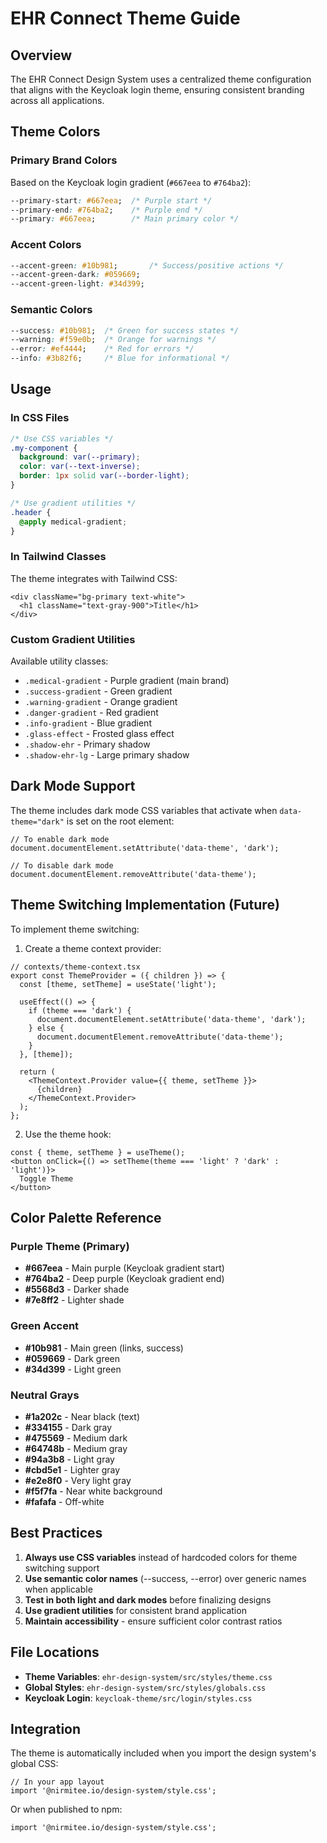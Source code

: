 # EHR Connect Theme Guide

## Overview

The EHR Connect Design System uses a centralized theme configuration that aligns with the Keycloak login theme, ensuring consistent branding across all applications.

## Theme Colors

### Primary Brand Colors
Based on the Keycloak login gradient (`#667eea` to `#764ba2`):

```css
--primary-start: #667eea;  /* Purple start */
--primary-end: #764ba2;    /* Purple end */
--primary: #667eea;        /* Main primary color */
```

### Accent Colors
```css
--accent-green: #10b981;       /* Success/positive actions */
--accent-green-dark: #059669;
--accent-green-light: #34d399;
```

### Semantic Colors
```css
--success: #10b981;  /* Green for success states */
--warning: #f59e0b;  /* Orange for warnings */
--error: #ef4444;    /* Red for errors */
--info: #3b82f6;     /* Blue for informational */
```

## Usage

### In CSS Files

```css
/* Use CSS variables */
.my-component {
  background: var(--primary);
  color: var(--text-inverse);
  border: 1px solid var(--border-light);
}

/* Use gradient utilities */
.header {
  @apply medical-gradient;
}
```

### In Tailwind Classes

The theme integrates with Tailwind CSS:

```tsx
<div className="bg-primary text-white">
  <h1 className="text-gray-900">Title</h1>
</div>
```

### Custom Gradient Utilities

Available utility classes:
- `.medical-gradient` - Purple gradient (main brand)
- `.success-gradient` - Green gradient
- `.warning-gradient` - Orange gradient  
- `.danger-gradient` - Red gradient
- `.info-gradient` - Blue gradient
- `.glass-effect` - Frosted glass effect
- `.shadow-ehr` - Primary shadow
- `.shadow-ehr-lg` - Large primary shadow

## Dark Mode Support

The theme includes dark mode CSS variables that activate when `data-theme="dark"` is set on the root element:

```tsx
// To enable dark mode
document.documentElement.setAttribute('data-theme', 'dark');

// To disable dark mode
document.documentElement.removeAttribute('data-theme');
```

## Theme Switching Implementation (Future)

To implement theme switching:

1. Create a theme context provider:
```tsx
// contexts/theme-context.tsx
export const ThemeProvider = ({ children }) => {
  const [theme, setTheme] = useState('light');
  
  useEffect(() => {
    if (theme === 'dark') {
      document.documentElement.setAttribute('data-theme', 'dark');
    } else {
      document.documentElement.removeAttribute('data-theme');
    }
  }, [theme]);
  
  return (
    <ThemeContext.Provider value={{ theme, setTheme }}>
      {children}
    </ThemeContext.Provider>
  );
};
```

2. Use the theme hook:
```tsx
const { theme, setTheme } = useTheme();
<button onClick={() => setTheme(theme === 'light' ? 'dark' : 'light')}>
  Toggle Theme
</button>
```

## Color Palette Reference

### Purple Theme (Primary)
- **#667eea** - Main purple (Keycloak gradient start)
- **#764ba2** - Deep purple (Keycloak gradient end)
- **#5568d3** - Darker shade
- **#7e8ff2** - Lighter shade

### Green Accent
- **#10b981** - Main green (links, success)
- **#059669** - Dark green
- **#34d399** - Light green

### Neutral Grays
- **#1a202c** - Near black (text)
- **#334155** - Dark gray
- **#475569** - Medium dark
- **#64748b** - Medium gray
- **#94a3b8** - Light gray
- **#cbd5e1** - Lighter gray
- **#e2e8f0** - Very light gray
- **#f5f7fa** - Near white background
- **#fafafa** - Off-white

## Best Practices

1. **Always use CSS variables** instead of hardcoded colors for theme switching support
2. **Use semantic color names** (--success, --error) over generic names when applicable
3. **Test in both light and dark modes** before finalizing designs
4. **Use gradient utilities** for consistent brand application
5. **Maintain accessibility** - ensure sufficient color contrast ratios

## File Locations

- **Theme Variables**: `ehr-design-system/src/styles/theme.css`
- **Global Styles**: `ehr-design-system/src/styles/globals.css`
- **Keycloak Login**: `keycloak-theme/src/login/styles.css`

## Integration

The theme is automatically included when you import the design system's global CSS:

```tsx
// In your app layout
import '@nirmitee.io/design-system/style.css';
```

Or when published to npm:
```tsx
import '@nirmitee.io/design-system/style.css';
